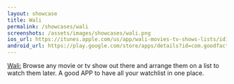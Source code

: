 ```yaml
---
layout: showcase
title: Wali
permalink: /showcases/wali
screenshots: /assets/images/showcases/wali.png
ios_url: https://itunes.apple.com/us/app/wali-movies-tv-shows-lists/id1257155305?mt=8&ign-mpt=uo%3D4
android_url: https://play.google.com/store/apps/details?id=com.goodfactory.wali
---
```

[Wali:](https://wali-app.com/) Browse any movie or tv show out there and arrange them on a list to watch them later. A good APP to have all your watchlist in one place.
